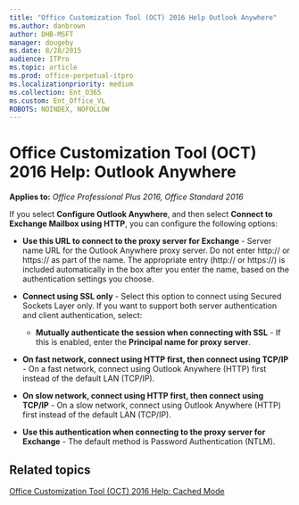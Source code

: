 ```yaml
---
title: "Office Customization Tool (OCT) 2016 Help Outlook Anywhere"
ms.author: danbrown
author: DHB-MSFT
manager: dougeby
ms.date: 8/28/2015
audience: ITPro
ms.topic: article
ms.prod: office-perpetual-itpro
ms.localizationpriority: medium
ms.collection: Ent_O365
ms.custom: Ent_Office_VL
ROBOTS: NOINDEX, NOFOLLOW
---
```


# Office Customization Tool (OCT) 2016 Help: Outlook Anywhere

**Applies to:** *Office Professional Plus 2016, Office Standard 2016*

If you select **Configure Outlook Anywhere**, and then select **Connect to Exchange Mailbox using HTTP**, you can configure the following options: 
  
- **Use this URL to connect to the proxy server for Exchange** - Server name URL for the Outlook Anywhere proxy server. Do not enter http:// or https:// as part of the name. The appropriate entry (http:// or https://) is included automatically in the box after you enter the name, based on the authentication settings you choose. 
    
- **Connect using SSL only** - Select this option to connect using Secured Sockets Layer only. If you want to support both server authentication and client authentication, select: 
    
  - **Mutually authenticate the session when connecting with SSL** - If this is enabled, enter the **Principal name for proxy server**.
    
- **On fast network, connect using HTTP first, then connect using TCP/IP** - On a fast network, connect using Outlook Anywhere (HTTP) first instead of the default LAN (TCP/IP). 
    
- **On slow network, connect using HTTP first, then connect using TCP/IP** - On a slow network, connect using Outlook Anywhere (HTTP) first instead of the default LAN (TCP/IP). 
    
- **Use this authentication when connecting to the proxy server for Exchange** - The default method is Password Authentication (NTLM). 
    
## Related topics
[Office Customization Tool (OCT) 2016 Help: Cached Mode](oct-2016-help-cached-mode.md)

